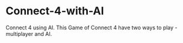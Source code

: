 # Connect-4-with-AI
Connect 4 using AI. This Game of Connect 4 have two ways to play - multiplayer and AI. 
